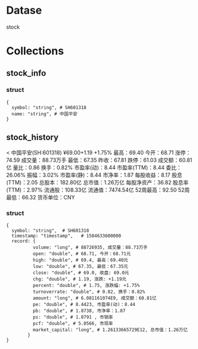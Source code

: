 
# Datase
stock

# Collections
## stock_info

### struct
```
{
  symbol: "string", # SH601318
  name: "string", # 中国平安
}
```


## stock_history

<
中国平安(SH:601318)
¥69.00+1.19 +1.75%
最高：69.40	今开：68.71	涨停：74.59	成交量：88.73万手
最低：67.35	昨收：67.81	跌停：61.03	成交额：60.81亿
量比：0.86	换手：0.82%	市盈率(动)：8.44	市盈率(TTM)：8.44
委比：26.06%	振幅：3.02%	市盈率(静)：8.44	市净率：1.87
每股收益：8.17	股息(TTM)：2.05	总股本：182.80亿	总市值：1.26万亿
每股净资产：36.82	股息率(TTM)：2.97%	流通股：108.33亿	流通值：7474.54亿
52周最高：92.50	52周最低：66.32	货币单位：CNY

### struct

```
{ 
  symbol: "string",  # SH601318
  timestamp: "timestamp",   # 1584633600000
  record: { 
          volume: "long", # 88726935, 成交量：88.73万手
          open: "double", # 68.71, 今开：68.71元
          high: "double", # 69.4, 最高：69.40元
          low: "double", # 67.35, 最低：67.35元
          close: "double", # 69.0, 收盘: 69.0元
          chg: "double", # 1.19, 涨跌: +1.19元
          percent: "double", # 1.75, 涨跌幅: +1.75%
          turnoverrate: "double", # 0.82, 换手：0.82%
          amount: "long", # 6.081161074E9, 成交额：60.81亿
          pe: "double", # 8.4423, 市盈率(动)：8.44
          pb: "double", # 1.8738, 市净率：1.87
          ps: "double", # 1.0791 , 市销率
          pcf: "double", # 5.0566, 市现率
          market_capital: "long", # 1.26133665729E12, 总市值：1.26万亿
        }
}
```
